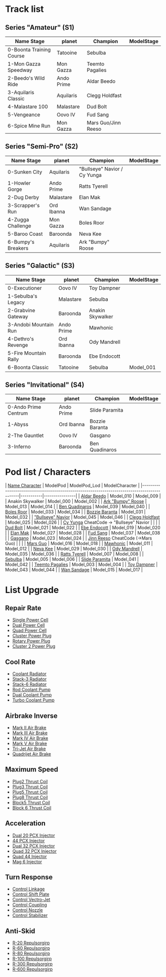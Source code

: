 
# Track list

## Series "Amateur" (S1)

| Name Stage                | planet    |  Champion                     | ModelStage |
|---------------------------|-----------|-------------------------------|------------|
| 0-Boonta Training Course  | Tatooine   | Sebulba                      |            |
| 1-Mon Gazza Speedway       | Mon Gazza  |  Teemto Pagalies            |            |
| 2-Beedo's Wild Ride       | Ando Prime| Aldar Beedo                   |            |
| 3-Aquilaris Classic       | Aquilaris | Clegg Holdfast                |            |
| 4-Malastare 100           | Malastare | Dud Bolt                      |            |
| 5-Vengeance               | Oovo IV   | Fud Sang                      |            |
| 6-Spice Mine Run           | Mon Gazza | Mars Guo/Jinn Reeso          |            |

## Series "Semi-Pro" (S2)

| Name Stage                | planet    |  Champion                     | ModelStage |
|---------------------------|-----------|-------------------------------|------------|
| 0-Sunken City             | Aquilaris | "Bullseye" Navior / Cy Yunga  |            |
| 1-Howler Gorge             | Ando Prime| Ratts Tyerell                |            |
| 2-Dug Derby               | Malastare | Elan Mak                      |            |
| 3-Scrapper's Run           | Ord Ibanna| Wan Sandage                  |            |
| 4-Zugga Challenge         | Mon Gazza | Boles Roor                    |            |
| 5-Baroo Coast              | Baroonda   | Neva Kee                    |            |
| 6-Bumpy's Breakers         | Aquilaris | Ark "Bumpy" Roose            |            |

## Series "Galactic" (S3)

| Name Stage                | planet    |  Champion                     | ModelStage |
|---------------------------|-----------|-------------------------------|------------|
| 0-Executioner             | Oovo IV   | Toy Dampner                   |            |
| 1-Sebulba's Legacy         | Malastare | Sebulba                      |            |
| 2-Grabvine Gateway         | Baroonda   | Anakin Skywalker            |            |
| 3-Andobi Mountain Run     | Ando Prime|  Mawhonic                     |            |
| 4-Dethro's Revenge         | Ord Ibanna| Ody Mandrell                 |            |
| 5-Fire Mountain Rally     | Baroonda   | Ebe Endocott                 |            |
| 6-Boonta Classic           | Tatooine   | Sebulba                     | Model_001  |

## Series "Invitational" (S4)

| Name Stage                | planet    |  Champion                     | ModelStage |
|---------------------------|-----------|-------------------------------|------------|
| 0-Ando Prime Centrum       | Ando Prime| Slide Paramita               |            |
| 1-Abyss                   | Ord Ibanna| Bozzie Baranta                |            |
| 2-The Gauntlet             | Oovo IV   | Gasgano                      |            |
| 3-Inferno                 | Baroonda   | Ben Quadinaros               |            |


# Pod list / Characters

| [Name Character](https://www.giantbomb.com/star-wars-episode-i-racer/3030-13526/characters/) | ModelPod  | ModelPod_Lod | ModelCharacter |
|----------------------------------------------------------------------------------------------|-----------|----------------|
| [Aldar Beedo](https://www.giantbomb.com/aldar-beedo/3005-5168/)                              | Model_010 | Model_009               |
| Anakin Skywalker                                                                             | Model_000 | Model_002               |
| [Ark "Bumpy" Roose](https://www.giantbomb.com/ark-bumpy-roose/3005-5194/)                    | Model_013 | Model_014               |
| [Ben Quadinaros](https://www.giantbomb.com/ben-quadinaros/3005-5165/)                        | Model_039 | Model_040               |
| [Boles Roor](https://www.giantbomb.com/boles-roor/3005-5178/)                                | Model_033 | Model_034               |
| [Bozzie Baranta](https://www.giantbomb.com/bozzie-baranta/3005-5199/)                        | Model_031 | Model_032               |
| ["Bullseye" Navior](https://www.giantbomb.com/bullseye-navior/3005-5111/)                    | Model_045 | Model_046               |
| [Clegg Holdfast](https://www.giantbomb.com/clegg-holdfast/3005-5128/)                        | Model_025 | Model_026               |
| [Cy Yunga](https://www.giantbomb.com/cy-yunga/3005-5115/) CheatCode  ->  "Bullseye" Navior   |           |                |
| [Dud Bolt](https://www.giantbomb.com/dud-bolt/3005-5169/)                                    | Model_021 | Model_022                              |
| [Ebe Endocott](https://www.giantbomb.com/ebe-endocott/3005-5121/)                            | Model_019 | Model_020               |
| [Elan Mak](https://www.giantbomb.com/elan-mak/3005-5170/)                                    | Model_027 | Model_028               |
| [Fud Sang](https://www.giantbomb.com/fud-sang/3005-5114/)                                    | Model_037 | Model_038               |
| [Gasgano](https://www.giantbomb.com/gasgano/3005-5162/)                                      | Model_023 | Model_024              |
| [Jinn Reeso](https://www.giantbomb.com/jinn-reeso/3005-5113/) CheatCode (->Mars Guo)         |           |                |
| [Mars Guo](https://www.giantbomb.com/mars-guo/3005-5125/)                                    | Model_016 | Model_018               |
| [Mawhonic](https://www.giantbomb.com/mawhonic/3005-5164/)                                    | Model_011 | Model_012               |
| [Neva Kee](https://www.giantbomb.com/neva-kee/3005-5132/)                                    | Model_029 | Model_030               |
| [Ody Mandrell](https://www.giantbomb.com/ody-mandrell/3005-5173/)                            | Model_035 | Model_036               |
| [Ratts Tyerell](https://www.giantbomb.com/ratts-tyerell/3005-5197/)                          | Model_007 | Model_008               |
| [Sebulba](https://www.giantbomb.com/sebulba/3005-5161/)                                      | Model_005 | Model_006               |
| [Slide Paramita](https://www.giantbomb.com/slide-paramita/3005-5112/)                        | Model_041 | Model_042               |
| [Teemto Pagalies](https://www.giantbomb.com/teemto-pagalies/3005-5176/)                      | Model_003 | Model_004               |
| [Toy Dampner](https://www.giantbomb.com/toy-dampner/3005-5200/)                              | Model_043 | Model_044               |
| [Wan Sandage](https://www.giantbomb.com/wan-sandage/3005-5181/)                              | Model_015 | Model_017               |


# List Upgrade

## Repair Rate

- [Single Power Cell](http://starwars.wikia.com/wiki/Single_Power_Cell)
- [Dual Power Cell](http://starwars.wikia.com/wiki/Dual_Power_Cell)
- [Quad Power Cell](http://starwars.wikia.com/wiki/Quad_Power_Cell)
- [Cluster Power Plug](http://starwars.wikia.com/wiki/Cluster_Power_Plug)
- [Rotary Power Plug](http://starwars.wikia.com/wiki/Rotary_Power_Plug)
- [Cluster 2 Power Plug](http://starwars.wikia.com/wiki/Cluster2_Power_Plug)

## Cool Rate

- [Coolant Radiator](http://starwars.wikia.com/wiki/Coolant_Radiator)
- [Stack-3 Radiator](http://starwars.wikia.com/wiki/Stack-3_Radiator)
- [Stack-6 Radiator](http://starwars.wikia.com/wiki/Stack-6_Radiator)
- [Rod Coolant Pump](http://starwars.wikia.com/wiki/Rod_Coolant_Pump)
-  [Dual Coolant Pump](http://starwars.wikia.com/wiki/Dual_Coolant_Pump)
- [Turbo Coolant Pump](http://starwars.wikia.com/wiki/Turbo_Coolant_Pump)

## Airbrake Inverse

- [Mark II Air Brake](http://starwars.wikia.com/wiki/Mark_II_Air_Brake)
- [Mark III Air Brake](http://starwars.wikia.com/wiki/Mark_III_Air_Brake)
- [Mark IV Air Brake](http://starwars.wikia.com/wiki/Mark_IV_Air_Brake)
- [Mark V Air Brake](http://starwars.wikia.com/wiki/Mark_V_Air_Brake)
- [Tri-Jet Air Brake](http://starwars.wikia.com/wiki/Tri-Jet_Air_Brake)
- [Quadrijet Air Brake](http://starwars.wikia.com/wiki/Quadrijet_Air_Brake)

## Maximum Speed

- [Plug2 Thrust Coil](http://starwars.wikia.com/wiki/Plug2_Thrust_Coil)
- [Plug3 Thrust Coil](http://starwars.wikia.com/wiki/Plug3_Thrust_Coil)
- [Plug5 Thrust Coil](http://starwars.wikia.com/wiki/Plug5_Thrust_Coil)
- [Plug8 Thrust Coil](http://starwars.wikia.com/wiki/Plug8_Thrust_Coil)
- [Block5 Thrust Coil](http://starwars.wikia.com/wiki/Block5_Thrust_Coil)
- [Block 6 Thrust Coil](http://starwars.wikia.com/wiki/Block6_thrust_coil)

## Acceleration

- [Dual 20 PCX Injector](http://starwars.wikia.com/wiki/Dual_20_PCX_Injector)
- [44 PCX Injector](http://starwars.wikia.com/wiki/44_PCX_Injector)
- [Dual 32 PCX Injector](http://starwars.wikia.com/wiki/Dual_32_PCX_Injector)
- [Quad 32 PCX Injector](http://starwars.wikia.com/wiki/Quad_32_PCX_Injector)
- [Quad 44 Injector](http://starwars.wikia.com/wiki/Quad_44_Injector)
- [Mag 6 Injector](http://starwars.wikia.com/wiki/Mag-6_Injector)

## Turn Response

- [Control Linkage](http://starwars.wikia.com/wiki/Control_Linkage)
- [Control Shift Plate](http://starwars.wikia.com/wiki/Control_Shift_Plate)
- [Control Vectro-Jet](http://starwars.wikia.com/wiki/Control_Vectro-Jet)
- [Control Coupling](http://starwars.wikia.com/wiki/Control_Coupling)
- [Control Nozzle  ](http://starwars.wikia.com/wiki/Control_Nozzle)
- [Control Stabilizer](http://starwars.wikia.com/wiki/Control_Stabilizer)

## Anti-Skid

- [R-20 Repulsorgirp](http://starwars.wikia.com/wiki/R-20_Repulsorgrip)
- [R-60 Repulsorgirp](http://starwars.wikia.com/wiki/R-60_Repulsorgrip)
- [R-80 Repulsorgirp](http://starwars.wikia.com/wiki/R-80_Repulsorgrip)
- [R-100 Repulsorgirp](http://starwars.wikia.com/wiki/R-100_Repulsorgrip)
- [R-300 Repulsorgirp](http://starwars.wikia.com/wiki/R-300_Repulsorgrip)
- [R-600 Repulsorgirp](http://starwars.wikia.com/wiki/R-600_Repulsorgrip)







